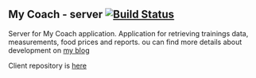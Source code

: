 ## My Coach - server [![Build Status](https://travis-ci.org/ArturCzopek/my-coach-server.svg?branch=master)](https://travis-ci.org/ArturCzopek/my-coach-server)

Server for My Coach application. Application for retrieving trainings data, measurements, food prices and reports. ou can find more details about development on [my blog](http://www.simplecoding.pl/)

Client repository is [here](http://github.com/ArturCzopek/my-coach)

